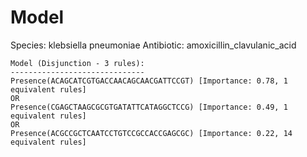
# Model

Species: klebsiella pneumoniae
Antibiotic: amoxicillin_clavulanic_acid

```
Model (Disjunction - 3 rules):
------------------------------
Presence(ACAGCATCGTGACCAACAGCAACGATTCCGT) [Importance: 0.78, 1 equivalent rules]
OR
Presence(CGAGCTAAGCGCGTGATATTCATAGGCTCCG) [Importance: 0.49, 1 equivalent rules]
OR
Presence(ACGCCGCTCAATCCTGTCCGCCACCGAGCGC) [Importance: 0.22, 14 equivalent rules]

```

